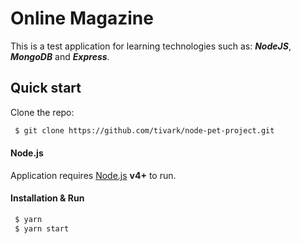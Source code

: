 # Online Magazine

This is a test application for learning technologies such as: **_NodeJS_**, **_MongoDB_** and **_Express_**.

## Quick start

Clone the repo:

```sh
 $ git clone https://github.com/tivark/node-pet-project.git
```

#### Node.js

Application requires [Node.js](https://nodejs.org/) **v4+** to run.

#### Installation & Run

```sh
 $ yarn
 $ yarn start
```